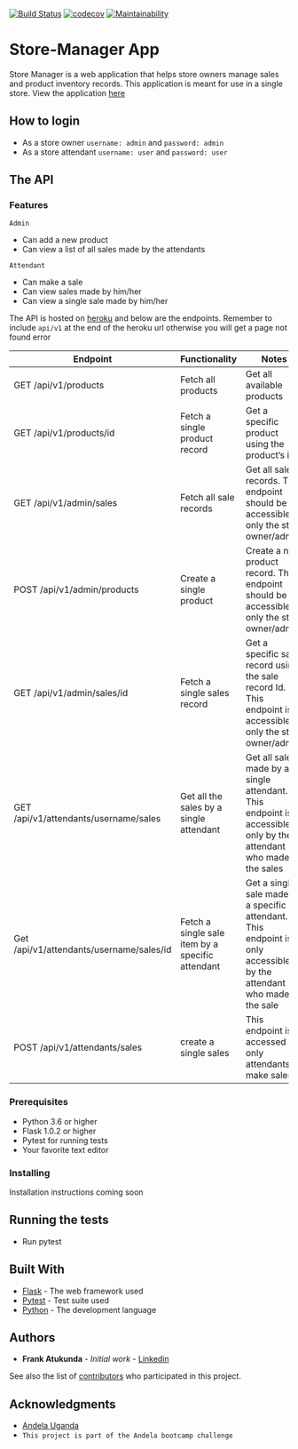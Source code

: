 

[![Build Status](https://travis-ci.org/fatukunda/Store-Manager.svg?branch=refactor)](https://travis-ci.org/fatukunda/Store-Manager)
[![codecov](https://codecov.io/gh/fatukunda/Store-Manager/branch/refactor/graph/badge.svg)](https://codecov.io/gh/fatukunda/Store-Manager)
[![Maintainability](https://api.codeclimate.com/v1/badges/4e9097febebbc2747c2a/maintainability)](https://codeclimate.com/github/fatukunda/Store-Manager/maintainability)

# Store-Manager App

Store Manager is a web application that helps store owners manage sales and product inventory records. This application is meant for use in a single store. View the application [here](https://fatukunda.github.io/Store-Manager/UI/)

## How to login
 - As a store owner ```username: admin``` and ```password: admin```
 - As a store attendant ```username: user``` and ```password: user```

## The API
### Features
```Admin```
 - Can add a new product
 - Can view a list of all sales made by the attendants
 
 ```Attendant```
 - Can make a sale
 - Can view sales made by him/her
 - Can view a single sale made by him/her
 
The API is hosted on [heroku](https://store-manager-api-heroku.herokuapp.com) and below are the endpoints. Remember to include ```api/v1``` at the end of the heroku url otherwise you will get a page not found error

| Endpoint                        | Functionality       | Notes                           |
| --------------------------------|---------------------|---------------------------------|
| GET /api/v1/products|Fetch all products |Get all available products|
| GET /api/v1/products/id | Fetch a single product record |Get a specific product using the product’s id|
| GET /api/v1/admin/sales|Fetch all sale records|Get all sale records. This endpoint should be accessible to only the store owner/admin|
| POST /api/v1/admin/products | Create a single product | Create a new product record. This endpoint should be accessible to only the store owner/admin.
| GET /api/v1/admin/sales/id |Fetch a single sales record |Get a specific sale record using the sale record Id. This endpoint is accessible to only the store owner/admin |
| GET /api/v1/attendants/username/sales | Get all the sales by a single attendant | Get all sales made by a single attendant. This endpoint is accessible only by the attendant who made the sales|
| Get /api/v1/attendants/username/sales/id | Fetch a single sale item by a specific attendant | Get a single sale made by a specific attendant. This endpoint is only accessible by the attendant who made the sale |
|POST /api/v1/attendants/sales | create a single sales | This endpoint is accessed by only attendants to make sales |


### Prerequisites

 - Python 3.6 or higher
 - Flask 1.0.2 or higher
 - Pytest for running tests
 - Your favorite text editor

### Installing

Installation instructions coming soon


## Running the tests

- Run pytest

## Built With

* [Flask](http://flask.pocoo.org/) - The web framework used
* [Pytest](https://docs.pytest.org/en/latest/) - Test suite used
* [Python](https://www.python.org/) - The development language


## Authors

* **Frank Atukunda** - *Initial work* - [Linkedin](https://www.linkedin.com/in/frank-atukunda/)

See also the list of [contributors](https://github.com/your/project/contributors) who participated in this project.

## Acknowledgments

* [Andela Uganda](https://andela.com/insights/welcoming-uganda-andela-family/)
* ```This project is part of the Andela bootcamp challenge```


